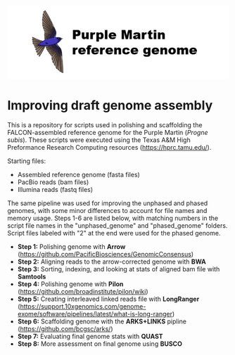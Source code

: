 ![Logo](https://github.com/edegreef/PUMA-reference-genome/blob/master/PUMA-logo.JPG)

# Improving draft genome assembly
This is a repository for scripts used in polishing and scaffolding the FALCON-assembled reference genome for the Purple Martin (*Progne subis*). These scripts were executed using the Texas A&M High Preformance Research Computing resources (https://hprc.tamu.edu/).

Starting files:
* Assembled reference genome (fasta files)
* PacBio reads (bam files)
* Illumina reads (fastq files)

The same pipeline was used for improving the unphased and phased genomes, with some minor differences to account for file names and memory usage. Steps 1-6 are listed below, with matching numbers in the script file names in the "unphased_genome" and "phased_genome" folders. Script files labeled with "2" at the end were used for the phased genome. 

* **Step 1:** Polishing genome with **Arrow** (https://github.com/PacificBiosciences/GenomicConsensus)
* **Step 2:** Aligning reads to the arrow-corrected genome with **BWA**
* **Step 3:** Sorting, indexing, and looking at stats of aligned bam file with **Samtools**
* **Step 4:** Polishing genome with **Pilon** (https://github.com/broadinstitute/pilon/wiki)
* **Step 5:** Creating interleaved linked reads file with **LongRanger** (https://support.10xgenomics.com/genome-exome/software/pipelines/latest/what-is-long-ranger)
* **Step 6:** Scaffolding genome with the **ARKS+LINKS** pipline (https://github.com/bcgsc/arks/)
* **Step 7:** Evaluating final genome stats with **QUAST**
* **Step 8:** More assessment on final genome using **BUSCO**
